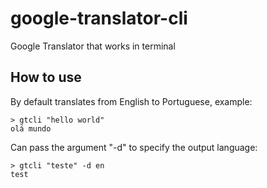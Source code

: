 # google-translator-cli

Google Translator that works in terminal

## How to use

By default translates from English to Portuguese, example:

    > gtcli "hello world"
    olá mundo

Can pass the argument "-d" to specify the output language:

    > gtcli "teste" -d en
    test

